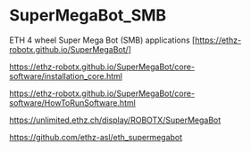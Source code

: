 # SuperMegaBot_SMB
ETH 4 wheel Super Mega Bot (SMB) applications [https://ethz-robotx.github.io/SuperMegaBot/]

https://ethz-robotx.github.io/SuperMegaBot/core-software/installation_core.html

https://ethz-robotx.github.io/SuperMegaBot/core-software/HowToRunSoftware.html

https://unlimited.ethz.ch/display/ROBOTX/SuperMegaBot

https://github.com/ethz-asl/eth_supermegabot